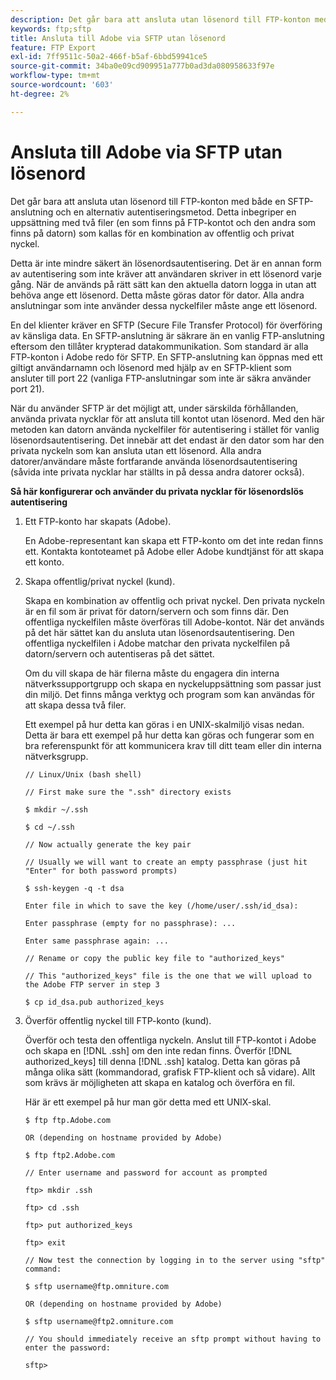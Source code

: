 ```yaml
---
description: Det går bara att ansluta utan lösenord till FTP-konton med både en SFTP-anslutning och en alternativ autentiseringsmetod. Detta inbegriper en uppsättning med två filer (en som finns på FTP-kontot och den andra som finns på datorn) som kallas för en kombination av offentlig och privat nyckel.
keywords: ftp;sftp
title: Ansluta till Adobe via SFTP utan lösenord
feature: FTP Export
exl-id: 7ff9511c-50a2-466f-b5af-6bbd59941ce5
source-git-commit: 34ba0e09cd909951a777b0ad3da080958633f97e
workflow-type: tm+mt
source-wordcount: '603'
ht-degree: 2%

---
```


# Ansluta till Adobe via SFTP utan lösenord

Det går bara att ansluta utan lösenord till FTP-konton med både en SFTP-anslutning och en alternativ autentiseringsmetod. Detta inbegriper en uppsättning med två filer (en som finns på FTP-kontot och den andra som finns på datorn) som kallas för en kombination av offentlig och privat nyckel.

Detta är inte mindre säkert än lösenordsautentisering. Det är en annan form av autentisering som inte kräver att användaren skriver in ett lösenord varje gång. När de används på rätt sätt kan den aktuella datorn logga in utan att behöva ange ett lösenord. Detta måste göras dator för dator. Alla andra anslutningar som inte använder dessa nyckelfiler måste ange ett lösenord.

En del klienter kräver en SFTP (Secure File Transfer Protocol) för överföring av känsliga data. En SFTP-anslutning är säkrare än en vanlig FTP-anslutning eftersom den tillåter krypterad datakommunikation. Som standard är alla FTP-konton i Adobe redo för SFTP. En SFTP-anslutning kan öppnas med ett giltigt användarnamn och lösenord med hjälp av en SFTP-klient som ansluter till port 22 (vanliga FTP-anslutningar som inte är säkra använder port 21).

När du använder SFTP är det möjligt att, under särskilda förhållanden, använda privata nycklar för att ansluta till kontot utan lösenord. Med den här metoden kan datorn använda nyckelfiler för autentisering i stället för vanlig lösenordsautentisering. Det innebär att det endast är den dator som har den privata nyckeln som kan ansluta utan ett lösenord. Alla andra datorer/användare måste fortfarande använda lösenordsautentisering (såvida inte privata nycklar har ställts in på dessa andra datorer också).

**Så här konfigurerar och använder du privata nycklar för lösenordslös autentisering**

1. Ett FTP-konto har skapats (Adobe).

   En Adobe-representant kan skapa ett FTP-konto om det inte redan finns ett. Kontakta kontoteamet på Adobe eller Adobe kundtjänst för att skapa ett konto.
1. Skapa offentlig/privat nyckel (kund).

   Skapa en kombination av offentlig och privat nyckel. Den privata nyckeln är en fil som är privat för datorn/servern och som finns där. Den offentliga nyckelfilen måste överföras till Adobe-kontot. När det används på det här sättet kan du ansluta utan lösenordsautentisering. Den offentliga nyckelfilen i Adobe matchar den privata nyckelfilen på datorn/servern och autentiseras på det sättet.

   Om du vill skapa de här filerna måste du engagera din interna nätverkssupportgrupp och skapa en nyckeluppsättning som passar just din miljö. Det finns många verktyg och program som kan användas för att skapa dessa två filer.

   Ett exempel på hur detta kan göras i en UNIX-skalmiljö visas nedan. Detta är bara ett exempel på hur detta kan göras och fungerar som en bra referenspunkt för att kommunicera krav till ditt team eller din interna nätverksgrupp.

   ```
   // Linux/Unix (bash shell)
   
   // First make sure the ".ssh" directory exists
   
   $ mkdir ~/.ssh
   
   $ cd ~/.ssh
   
   // Now actually generate the key pair
   
   // Usually we will want to create an empty passphrase (just hit "Enter" for both password prompts)
   
   $ ssh-keygen -q -t dsa
   
   Enter file in which to save the key (/home/user/.ssh/id_dsa):
   
   Enter passphrase (empty for no passphrase): ...
   
   Enter same passphrase again: ...
   
   // Rename or copy the public key file to "authorized_keys"
   
   // This "authorized_keys" file is the one that we will upload to the Adobe FTP server in step 3
   
   $ cp id_dsa.pub authorized_keys 
   ```

1. Överför offentlig nyckel till FTP-konto (kund).

   Överför och testa den offentliga nyckeln. Anslut till FTP-kontot i Adobe och skapa en [!DNL .ssh] om den inte redan finns. Överför [!DNL authorized_keys] till denna [!DNL .ssh] katalog. Detta kan göras på många olika sätt (kommandorad, grafisk FTP-klient och så vidare). Allt som krävs är möjligheten att skapa en katalog och överföra en fil.

   Här är ett exempel på hur man gör detta med ett UNIX-skal.

   ```
   $ ftp ftp.Adobe.com
   
   OR (depending on hostname provided by Adobe)
   
   $ ftp ftp2.Adobe.com
   
   // Enter username and password for account as prompted
   
   ftp> mkdir .ssh
   
   ftp> cd .ssh
   
   ftp> put authorized_keys
   
   ftp> exit
   
   // Now test the connection by logging in to the server using "sftp" command:
   
   $ sftp username@ftp.omniture.com
   
   OR (depending on hostname provided by Adobe)
   
   $ sftp username@ftp2.omniture.com
   
   // You should immediately receive an sftp prompt without having to enter the password:
   
   sftp>
   ```
